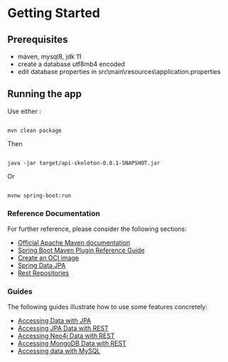 # Getting Started

## Prerequisites

- maven, mysql8, jdk 11
- create a database utf8mb4 encoded
- edit database properties in src\main\resources\application.properties

## Running the app

Use either :

<code>
mvn clean package
</code>

Then

<code>
java -jar target/api-skeleton-0.0.1-SNAPSHOT.jar
</code>

Or

<code>
mvnw spring-boot:run
</code>

### Reference Documentation

For further reference, please consider the following sections:

- [Official Apache Maven documentation](https://maven.apache.org/guides/index.html)
- [Spring Boot Maven Plugin Reference Guide](https://docs.spring.io/spring-boot/docs/2.4.4/maven-plugin/reference/html/)
- [Create an OCI image](https://docs.spring.io/spring-boot/docs/2.4.4/maven-plugin/reference/html/#build-image)
- [Spring Data JPA](https://docs.spring.io/spring-boot/docs/2.4.4/reference/htmlsingle/#boot-features-jpa-and-spring-data)
- [Rest Repositories](https://docs.spring.io/spring-boot/docs/2.4.4/reference/htmlsingle/#howto-use-exposing-spring-data-repositories-rest-endpoint)

### Guides

The following guides illustrate how to use some features concretely:

- [Accessing Data with JPA](https://spring.io/guides/gs/accessing-data-jpa/)
- [Accessing JPA Data with REST](https://spring.io/guides/gs/accessing-data-rest/)
- [Accessing Neo4j Data with REST](https://spring.io/guides/gs/accessing-neo4j-data-rest/)
- [Accessing MongoDB Data with REST](https://spring.io/guides/gs/accessing-mongodb-data-rest/)
- [Accessing data with MySQL](https://spring.io/guides/gs/accessing-data-mysql/)
